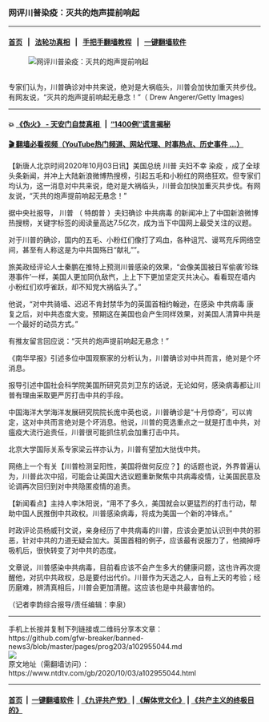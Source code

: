### 网评川普染疫：灭共的炮声提前响起
------------------------

#### [首页](https://github.com/gfw-breaker/banned-news3/blob/master/README.md) &nbsp;&nbsp;|&nbsp;&nbsp; [法轮功真相](https://github.com/begood0513/basic/blob/master/README.md)  &nbsp;&nbsp;|&nbsp;&nbsp; [手把手翻墙教程](https://github.com/gfw-breaker/guides/wiki)  &nbsp;&nbsp;|&nbsp;&nbsp; [一键翻墙软件](https://github.com/gfw-breaker/nogfw/blob/master/README.md)  



<div><div class="featured_image">
 <figure>
  <img alt="网评川普染疫：灭共的炮声提前响起" src="https://i.ntdtv.com/assets/uploads/2020/10/GettyImages-1227118890-800x450.jpg"/>
 </figure><br/>
 <span class="caption">
  专家们认为，川普确诊对中共来说，绝对是大祸临头，川普会加快加重灭共步伐。有网友说，“灭共的炮声提前响起无悬念！”（ Drew Angerer/Getty Images)
 </span>
</div>
</div><hr/>

#### 💥 [《伪火》 - 天安门自焚真相 ](http://158.247.195.190:10000/videos/blog/weihuo.html)&nbsp; |&nbsp; [“1400例”谎言揭秘  ](http://158.247.195.190:10000/videos/blog/jiexi1400.html)

#### [ 🎬  翻墙必看视频（YouTube热门频道、网站代理、时事热点、历史事件 ...）](https://github.com/gfw-breaker/links/blob/master/banned.md)

<div><div class="post_content" itemprop="articleBody">
 <p>
  【新唐人北京时间2020年10月03日讯】美国总统
  <ok href="https://www.ntdtv.com/gb/川普.htm">
   川普
  </ok>
  夫妇不幸
  <ok href="https://www.ntdtv.com/gb/染疫.htm">
   染疫
  </ok>
  ，成了全球头条新闻，并冲上大陆新浪微博热搜榜，引起五毛和小粉红的网络狂欢。但专家们均认为，这一消息对中共来说，绝对是大祸临头，川普会加快加重灭共步伐。有网友说，“灭共的炮声提前响起无悬念！”
 </p>
 <p>
  据中央社报导，
  <ok href="https://www.ntdtv.com/gb/川普.htm">
   川普
  </ok>
  （
  <ok href="https://www.ntdtv.com/gb/特朗普.htm">
   特朗普
  </ok>
  ）夫妇确诊
  <ok href="https://www.ntdtv.com/gb/中共病毒.htm">
   中共病毒
  </ok>
  的新闻冲上了中国新浪微博热搜榜，关键字标签的阅读量高达7.5亿次，成为当下中国网上最受关注的议题。
 </p>
 <p>
  对于川普的确诊，国内的五毛、小粉红们像打了鸡血，各种诅咒、谩骂充斥网络空间，甚至有人称这是为中共国殇日“献礼””。
 </p>
 <p>
  旅美政经评论人士秦鹏在推特上预测川普感染的效果，“会像美国被日军偷袭‘珍珠港事件’一样，美国人更加同仇敌忾，上上下下更加坚定灭共决心。看看现在墙内小粉红们欢呼雀跃，却不知党大祸临头了。”
 </p>
 <p>
  他说，“对中共骑墙、迟迟不肯封禁华为的英国首相约翰逊，在感染
  <ok href="https://www.ntdtv.com/gb/中共病毒.htm">
   中共病毒
  </ok>
  康复之后，对中共态度大变。预期这在美国也会产生同样效果，对美国人清算中共是一个最好的动员方式。”
 </p>
 <p>
  有推友留言回应说：“灭共的炮声提前响起无悬念！”
 </p>
 <p>
  《南华早报》引述多位中国观察家的分析认为，川普确诊对中共而言，绝对是个坏消息。
 </p>
 <p>
  报导引述中国社会科学院美国所研究员刘卫东的话说，无论如何，感染病毒都让川普有理由采取更严厉打击中共的手段。
 </p>
 <p>
  中国海洋大学海洋发展研究院院长庞中英也说，川普确诊是“十月惊奇”，可以肯定，这对中共而言绝对是个坏消息。他说，川普的竞选重点之一就是打击中共，对瘟疫大流行追责任，川普很可能抓住机会加重打击中共。
 </p>
 <p>
  北京大学国际关系专家梁云祥亦认为，川普有望加大挞伐中共。
 </p>
 <p>
  网络上一个有关【川普检测呈阳性，美国将做何反应？】的话题也说，外界普遍认为，川普此次中招，可能会让美国大选议题重新聚焦中共病毒疫情，让美国民意及论调再次回归到对中共隐匿疫情的追责。
 </p>
 <p>
  【新闻看点】主持人李沐阳说，“用不了多久，美国就会以更猛烈的打击行动，帮助中国人民推倒中共政权。川普感染病毒，将成为美国一个新的冲锋点。”
 </p>
 <p>
  时政评论员杨威刊文说，亲身经历了中共病毒的川普，应该会更加认识到中共的邪恶，针对中共的力道无疑会加大。英国首相的例子，应该最有说服力了，他摘掉呼吸机后，很快转变了对中共的态度。
 </p>
 <p>
  文章说，川普感染中共病毒，目前看应该不会产生多大的健康问题，这也许再次提醒他，对抗中共政权，总是要付出代价。川普作为天选之人，自有上天的考验；经历磨难，辨清真相后，川普会更加清醒。这应该也是中共最害怕的。
 </p>
 <p>
  （记者李韵综合报导/责任编辑：李泉）
 </p>
 <div class="single_ad">
 </div>
</div>
</div>
<hr/>
手机上长按并复制下列链接或二维码分享本文章：<br/>
https://github.com/gfw-breaker/banned-news3/blob/master/pages/prog203/a102955044.md <br/>
<a href='https://github.com/gfw-breaker/banned-news3/blob/master/pages/prog203/a102955044.md'><img src='https://github.com/gfw-breaker/banned-news3/blob/master/pages/prog203/a102955044.md.png'/></a> <br/>
原文地址（需翻墙访问）：https://www.ntdtv.com/gb/2020/10/03/a102955044.html


------------------------
#### [首页](https://github.com/gfw-breaker/banned-news3/blob/master/README.md) &nbsp;|&nbsp; [一键翻墙软件](https://github.com/gfw-breaker/nogfw/blob/master/README.md) &nbsp;| [《九评共产党》](https://github.com/gfw-breaker/9ping.md/blob/master/README.md#九评之一评共产党是什么) | [《解体党文化》](https://github.com/gfw-breaker/jtdwh.md/blob/master/README.md) | [《共产主义的终极目的》](https://github.com/gfw-breaker/gczydzjmd.md/blob/master/README.md)


<img src='http://gfw-breaker.win/banned-news3/pages/prog203/a102955044.md' width='0px' height='0px'/>